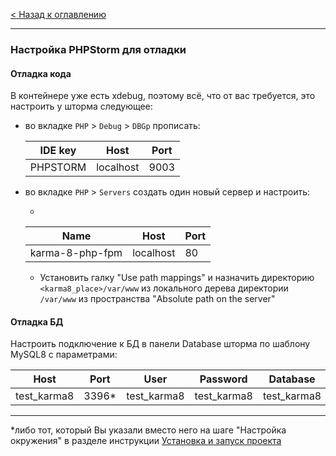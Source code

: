[< Назад к оглавлению](../README.md)

___

### Настройка PHPStorm для отладки
#### Отладка кода
В контейнере уже есть xdebug, поэтому всё, что от вас требуется, это настроить у шторма следующее:
  - во вкладке  `PHP` > `Debug` > `DBGp` прописать:

    | IDE key  | Host      | Port |
    |----------|-----------|------|
    | PHPSTORM | localhost | 9003 |
    
  - во вкладке `PHP` > `Servers` создать один новый сервер и настроить:
    
    - 

      | Name            | Host      | Port |
      |-----------------|-----------|------|
      | karma-8-php-fpm | localhost | 80   |
  
    - Установить галку "Use path mappings" и назначить директорию `<karma8_place>/var/www` из локального дерева директории `/var/www` из пространства "Absolute path on the server"

#### Отладка БД
Настроить подключение к БД в панели Database шторма по шаблону MySQL8 с параметрами:

| Host        | Port  | User        | Password    | Database    |
|-------------|-------|-------------|-------------|-------------|
| test_karma8 | 3396* | test_karma8 | test_karma8 | test_karma8 |

___

*либо тот, который Вы указали вместо него на шаге "Настройка окружения" в разделе инструкции [Установка и запуск проекта](INSTALL.md)
